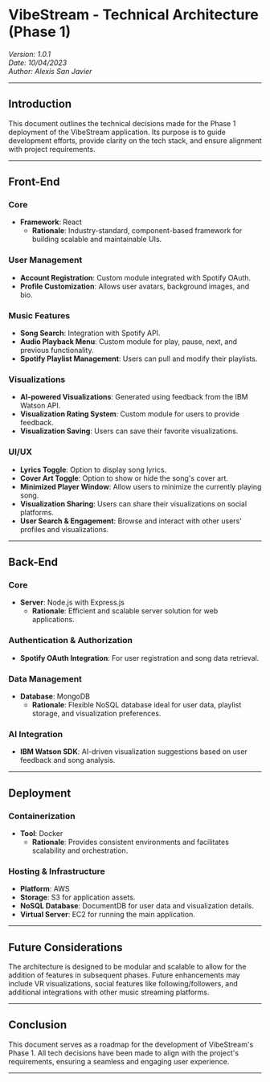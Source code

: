 # VibeStream - Technical Architecture (Phase 1)

_Version: 1.0.1_  
_Date: 10/04/2023_  
_Author: Alexis San Javier_

---

## Introduction

This document outlines the technical decisions made for the Phase 1 deployment of the VibeStream application. Its purpose is to guide development efforts, provide clarity on the tech stack, and ensure alignment with project requirements.

---

## Front-End

### Core

- **Framework**: React
  - **Rationale**: Industry-standard, component-based framework for building scalable and maintainable UIs.

### User Management

- **Account Registration**: Custom module integrated with Spotify OAuth.
- **Profile Customization**: Allows user avatars, background images, and bio.

### Music Features

- **Song Search**: Integration with Spotify API.
- **Audio Playback Menu**: Custom module for play, pause, next, and previous functionality.
- **Spotify Playlist Management**: Users can pull and modify their playlists.

### Visualizations

- **AI-powered Visualizations**: Generated using feedback from the IBM Watson API.
- **Visualization Rating System**: Custom module for users to provide feedback.
- **Visualization Saving**: Users can save their favorite visualizations.

### UI/UX

- **Lyrics Toggle**: Option to display song lyrics.
- **Cover Art Toggle**: Option to show or hide the song's cover art.
- **Minimized Player Window**: Allow users to minimize the currently playing song.
- **Visualization Sharing**: Users can share their visualizations on social platforms.
- **User Search & Engagement**: Browse and interact with other users' profiles and visualizations.

---

## Back-End

### Core

- **Server**: Node.js with Express.js
  - **Rationale**: Efficient and scalable server solution for web applications.

### Authentication & Authorization

- **Spotify OAuth Integration**: For user registration and song data retrieval.

### Data Management

- **Database**: MongoDB
  - **Rationale**: Flexible NoSQL database ideal for user data, playlist storage, and visualization preferences.

### AI Integration

- **IBM Watson SDK**: AI-driven visualization suggestions based on user feedback and song analysis.

---

## Deployment

### Containerization

- **Tool**: Docker
  - **Rationale**: Provides consistent environments and facilitates scalability and orchestration.

### Hosting & Infrastructure

- **Platform**: AWS
- **Storage**: S3 for application assets.
- **NoSQL Database**: DocumentDB for user data and visualization details.
- **Virtual Server**: EC2 for running the main application.

---

## Future Considerations

The architecture is designed to be modular and scalable to allow for the addition of features in subsequent phases. Future enhancements may include VR visualizations, social features like following/followers, and additional integrations with other music streaming platforms.

---

## Conclusion

This document serves as a roadmap for the development of VibeStream's Phase 1. All tech decisions have been made to align with the project's requirements, ensuring a seamless and engaging user experience.

---
